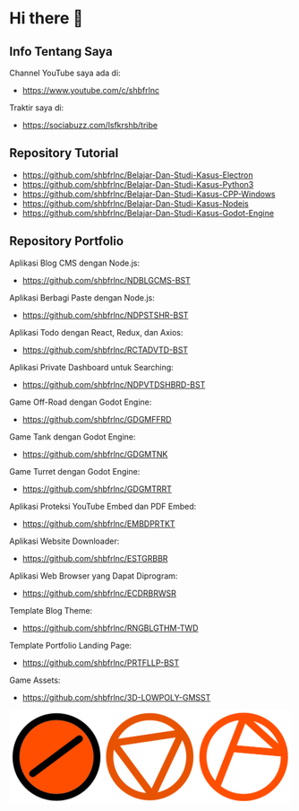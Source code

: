 # Hi there 👋

## Info Tentang Saya

Channel YouTube saya ada di:

- https://www.youtube.com/c/shbfrlnc

Traktir saya di:

- https://sociabuzz.com/lsfkrshb/tribe

## Repository Tutorial

- https://github.com/shbfrlnc/Belajar-Dan-Studi-Kasus-Electron
- https://github.com/shbfrlnc/Belajar-Dan-Studi-Kasus-Python3
- https://github.com/shbfrlnc/Belajar-Dan-Studi-Kasus-CPP-Windows
- https://github.com/shbfrlnc/Belajar-Dan-Studi-Kasus-Nodejs
- https://github.com/shbfrlnc/Belajar-Dan-Studi-Kasus-Godot-Engine

## Repository Portfolio

Aplikasi Blog CMS dengan Node.js:

- https://github.com/shbfrlnc/NDBLGCMS-BST

Aplikasi Berbagi Paste dengan Node.js:

- https://github.com/shbfrlnc/NDPSTSHR-BST

Aplikasi Todo dengan React, Redux, dan Axios: 

- https://github.com/shbfrlnc/RCTADVTD-BST

Aplikasi Private Dashboard untuk Searching:

- https://github.com/shbfrlnc/NDPVTDSHBRD-BST

Game Off-Road dengan Godot Engine:

- https://github.com/shbfrlnc/GDGMFFRD

Game Tank dengan Godot Engine:

- https://github.com/shbfrlnc/GDGMTNK

Game Turret dengan Godot Engine:

- https://github.com/shbfrlnc/GDGMTRRT

Aplikasi Proteksi YouTube Embed dan PDF Embed:

- https://github.com/shbfrlnc/EMBDPRTKT

Aplikasi Website Downloader:

- https://github.com/shbfrlnc/ESTGRBBR

Aplikasi Web Browser yang Dapat Diprogram:

- https://github.com/shbfrlnc/ECDRBRWSR

Template Blog Theme: 

- https://github.com/shbfrlnc/RNGBLGTHM-TWD

Template Portfolio Landing Page: 

- https://github.com/shbfrlnc/PRTFLLP-BST

Game Assets:

- https://github.com/shbfrlnc/3D-LOWPOLY-GMSST

![](assets/wagapat.png)